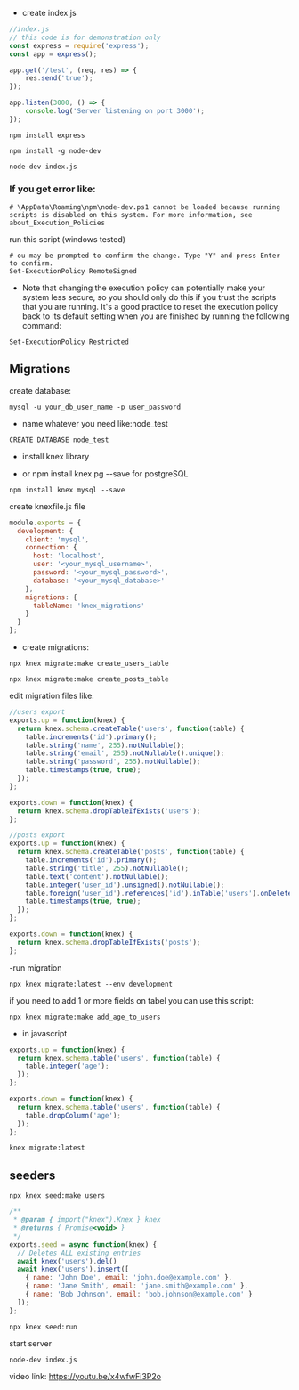 
- create index.js
```javascript
//index.js
// this code is for demonstration only
const express = require('express');
const app = express();

app.get('/test', (req, res) => {
    res.send('true');
});

app.listen(3000, () => {
    console.log('Server listening on port 3000');
});
```

```shell
npm install express
```

```shell
npm install -g node-dev
```

```shell
node-dev index.js
```

### If you get error like:

```
# \AppData\Roaming\npm\node-dev.ps1 cannot be loaded because running scripts is disabled on this system. For more information, see about_Execution_Policies
```
run this script (windows tested)
```shell
# ou may be prompted to confirm the change. Type "Y" and press Enter to confirm.
Set-ExecutionPolicy RemoteSigned
```
- Note that changing the execution policy can potentially make your system less secure, so you should only do this if you trust the scripts that you are running. It's a good practice to reset the execution policy back to its default setting when you are finished by running the following command:
```shell
Set-ExecutionPolicy Restricted
```

## Migrations

create database:

```shell
mysql -u your_db_user_name -p user_password
```
- name whatever you need like:node_test
```shell
CREATE DATABASE node_test
```

- install knex library

- or npm install knex pg --save for postgreSQL
```shell
npm install knex mysql --save
```

create knexfile.js file

```javascript
module.exports = {
  development: {
    client: 'mysql',
    connection: {
      host: 'localhost',
      user: '<your_mysql_username>',
      password: '<your_mysql_password>',
      database: '<your_mysql_database>'
    },
    migrations: {
      tableName: 'knex_migrations'
    }
  }
};

```

- create migrations:

```shell
npx knex migrate:make create_users_table
```
```shell
npx knex migrate:make create_posts_table
```

edit migration files like:

```javascript
//users export
exports.up = function(knex) {
  return knex.schema.createTable('users', function(table) {
    table.increments('id').primary();
    table.string('name', 255).notNullable();
    table.string('email', 255).notNullable().unique();
    table.string('password', 255).notNullable();
    table.timestamps(true, true);
  });
};

exports.down = function(knex) {
  return knex.schema.dropTableIfExists('users');
};
```

```javascript
//posts export
exports.up = function(knex) {
  return knex.schema.createTable('posts', function(table) {
    table.increments('id').primary();
    table.string('title', 255).notNullable();
    table.text('content').notNullable();
    table.integer('user_id').unsigned().notNullable();
    table.foreign('user_id').references('id').inTable('users').onDelete('RESTRICT').onUpdate('CASCADE');
    table.timestamps(true, true);
  });
};

exports.down = function(knex) {
  return knex.schema.dropTableIfExists('posts');
};
```

-run migration

```shell
npx knex migrate:latest --env development
```

if you need to add 1 or more fields on tabel you can use this script:

```shell
npx knex migrate:make add_age_to_users
```

- in javascript

```javascript
exports.up = function(knex) {
  return knex.schema.table('users', function(table) {
    table.integer('age');
  });
};

exports.down = function(knex) {
  return knex.schema.table('users', function(table) {
    table.dropColumn('age');
  });
};
```

```shell
knex migrate:latest
```

## seeders

```shell
npx knex seed:make users
```

```javascript
/**
 * @param { import("knex").Knex } knex
 * @returns { Promise<void> } 
 */
exports.seed = async function(knex) {
  // Deletes ALL existing entries
  await knex('users').del()
  await knex('users').insert([
    { name: 'John Doe', email: 'john.doe@example.com' },
    { name: 'Jane Smith', email: 'jane.smith@example.com' },
    { name: 'Bob Johnson', email: 'bob.johnson@example.com' }
  ]);
};
```
```shell
npx knex seed:run
```
start server

```shell
node-dev index.js
```

video link: https://youtu.be/x4wfwFi3P2o